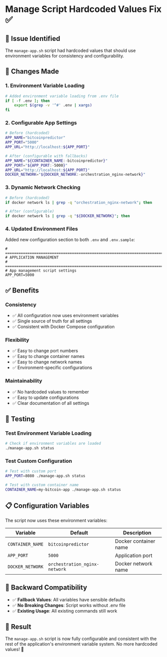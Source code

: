 # Manage Script Hardcoded Values Fix ✅

## 🎯 **Issue Identified**

The `manage-app.sh` script had hardcoded values that should use environment variables for consistency and configurability.

## 🔧 **Changes Made**

### **1. Environment Variable Loading**
```bash
# Added environment variable loading from .env file
if [ -f .env ]; then
    export $(grep -v '^#' .env | xargs)
fi
```

### **2. Configurable App Settings**
```bash
# Before (hardcoded)
APP_NAME="bitcoinpredictor"
APP_PORT="5000"
APP_URL="http://localhost:${APP_PORT}"

# After (configurable with fallbacks)
APP_NAME="${CONTAINER_NAME:-bitcoinpredictor}"
APP_PORT="${APP_PORT:-5000}"
APP_URL="http://localhost:${APP_PORT}"
DOCKER_NETWORK="${DOCKER_NETWORK:-orchestration_nginx-network}"
```

### **3. Dynamic Network Checking**
```bash
# Before (hardcoded)
if docker network ls | grep -q "orchestration_nginx-network"; then

# After (configurable)
if docker network ls | grep -q "${DOCKER_NETWORK}"; then
```

### **4. Updated Environment Files**
Added new configuration section to both `.env` and `.env.sample`:
```env
# =============================================================================
# APPLICATION MANAGEMENT
# =============================================================================
# App management script settings
APP_PORT=5000
```

## ✅ **Benefits**

### **Consistency**
- ✅ All configuration now uses environment variables
- ✅ Single source of truth for all settings
- ✅ Consistent with Docker Compose configuration

### **Flexibility**
- ✅ Easy to change port numbers
- ✅ Easy to change container names
- ✅ Easy to change network names
- ✅ Environment-specific configurations

### **Maintainability**
- ✅ No hardcoded values to remember
- ✅ Easy to update configurations
- ✅ Clear documentation of all settings

## 🧪 **Testing**

### **Test Environment Variable Loading**
```bash
# Check if environment variables are loaded
./manage-app.sh status
```

### **Test Custom Configuration**
```bash
# Test with custom port
APP_PORT=8080 ./manage-app.sh status

# Test with custom container name
CONTAINER_NAME=my-bitcoin-app ./manage-app.sh status
```

## 📋 **Configuration Variables**

The script now uses these environment variables:

| Variable | Default | Description |
|----------|---------|-------------|
| `CONTAINER_NAME` | `bitcoinpredictor` | Docker container name |
| `APP_PORT` | `5000` | Application port |
| `DOCKER_NETWORK` | `orchestration_nginx-network` | Docker network name |

## 🔄 **Backward Compatibility**

- ✅ **Fallback Values**: All variables have sensible defaults
- ✅ **No Breaking Changes**: Script works without .env file
- ✅ **Existing Usage**: All existing commands still work

## 🎉 **Result**

The `manage-app.sh` script is now fully configurable and consistent with the rest of the application's environment variable system. No more hardcoded values! 🚀
